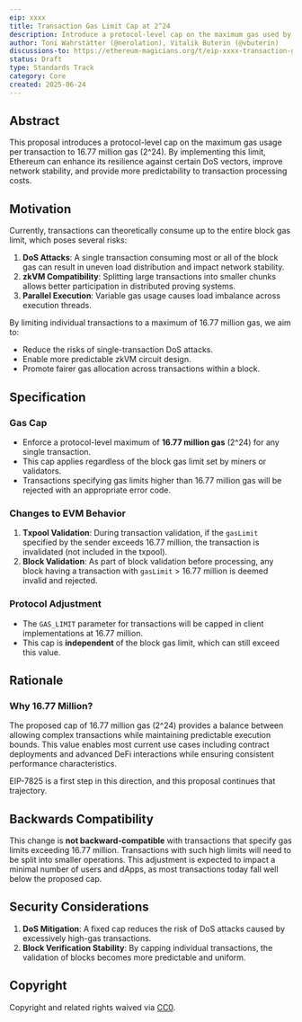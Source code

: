```yaml
---
eip: xxxx
title: Transaction Gas Limit Cap at 2^24
description: Introduce a protocol-level cap on the maximum gas used by a transaction to 16.77 million.
author: Toni Wahrstätter (@nerolation), Vitalik Buterin (@vbuterin)
discussions-to: https://ethereum-magicians.org/t/eip-xxxx-transaction-gas-limit-cap-at-2-24/24746
status: Draft
type: Standards Track
category: Core
created: 2025-06-24
---
```


## Abstract

This proposal introduces a protocol-level cap on the maximum gas usage per transaction to 16.77 million gas (2^24). By implementing this limit, Ethereum can enhance its resilience against certain DoS vectors, improve network stability, and provide more predictability to transaction processing costs.

## Motivation

Currently, transactions can theoretically consume up to the entire block gas limit, which poses several risks:

1. **DoS Attacks**: A single transaction consuming most or all of the block gas can result in uneven load distribution and impact network stability.
2. **zkVM Compatibility**: Splitting large transactions into smaller chunks allows better participation in distributed proving systems.
3. **Parallel Execution**: Variable gas usage causes load imbalance across execution threads.

By limiting individual transactions to a maximum of 16.77 million gas, we aim to:

- Reduce the risks of single-transaction DoS attacks.
- Enable more predictable zkVM circuit design.
- Promote fairer gas allocation across transactions within a block.

## Specification

### Gas Cap

- Enforce a protocol-level maximum of **16.77 million gas** (2^24) for any single transaction.
- This cap applies regardless of the block gas limit set by miners or validators.
- Transactions specifying gas limits higher than 16.77 million gas will be rejected with an appropriate error code.

### Changes to EVM Behavior

1. **Txpool Validation**: During transaction validation, if the `gasLimit` specified by the sender exceeds 16.77 million, the transaction is invalidated (not included in the txpool).
2. **Block Validation**: As part of block validation before processing, any block having a transaction with `gasLimit` > 16.77 million is deemed invalid and rejected.

### Protocol Adjustment

- The `GAS_LIMIT` parameter for transactions will be capped in client implementations at 16.77 million.
- This cap is **independent** of the block gas limit, which can still exceed this value.

## Rationale

### Why 16.77 Million?

The proposed cap of 16.77 million gas (2^24) provides a balance between allowing complex transactions while maintaining predictable execution bounds. This value enables most current use cases including contract deployments and advanced DeFi interactions while ensuring consistent performance characteristics.

EIP-7825 is a first step in this direction, and this proposal continues that trajectory.

## Backwards Compatibility

This change is **not backward-compatible** with transactions that specify gas limits exceeding 16.77 million. Transactions with such high limits will need to be split into smaller operations. This adjustment is expected to impact a minimal number of users and dApps, as most transactions today fall well below the proposed cap.

## Security Considerations

1. **DoS Mitigation**: A fixed cap reduces the risk of DoS attacks caused by excessively high-gas transactions.
2. **Block Verification Stability**: By capping individual transactions, the validation of blocks becomes more predictable and uniform.

## Copyright

Copyright and related rights waived via [CC0](../LICENSE.md).
